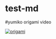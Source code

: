 # test-md

#yumiko origami video

[![origami](https://res.cloudinary.com/marcomontalbano/image/upload/v1676733422/video_to_markdown/images/youtube--CF_uAik749Q-c05b58ac6eb4c4700831b2b3070cd403.jpg)](https://www.youtube.com/watch?v=CF_uAik749Q "origami")
